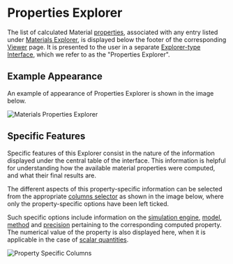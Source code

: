 # Properties Explorer

The list of calculated Material [properties](../list.md), associated with any entry listed under [Materials Explorer](../../materials/ui/explorer.md), is displayed below the footer of the corresponding [Viewer](../../materials/ui/viewer.md) page. It is presented to the user in a separate [Explorer-type Interface](../../entities-general/ui/explorer.md), which we refer to as the "Properties Explorer". 

## Example Appearance

An example of appearance of Properties Explorer is shown in the image below.

![Materials Properties Explorer](/images/Properties/materials-properties.png "Materials Properties Explorer")

## Specific Features

Specific features of this Explorer consist in the nature of the information displayed under the central table of the interface. This information is helpful for understanding how the available material properties were computed, and what their final results are. 

The different aspects of this property-specific information can be selected from the appropriate [columns selector](../../entities-general/ui/explorer.md#columns-selector) as shown in the image below, where only the property-specific options have been left ticked. 

Such specific options include information on the [simulation engine](../../software/applications.md), [model](../../models/overview.md), [method](../../methods/overview.md) and [precision](../../methods/data.md) pertaining to the corresponding computed property. The numerical value of the property is also displayed here, when it is applicable in the case of [scalar quantities](../classification/general.md). 

![Property Specific Columns](/images/Properties/property-specific-columns.png "Property Specific Columns")
